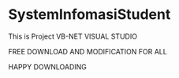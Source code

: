 # SystemInfomasiStudent
This is Project VB-NET  VISUAL STUDIO

FREE DOWNLOAD AND MODIFICATION FOR ALL

HAPPY DOWNLOADING
